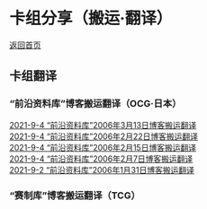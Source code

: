 # 卡组分享（搬运·翻译）

[返回首页](../../index.html)

## 卡组翻译

### “前沿资料库”博客搬运翻译（OCG·日本）

[]()
[]()
[]()
[]()
[]()
[]()
[]()
[]()
[]()
[]()
[]()
[]()
[]()
[]()
[2021-9-4 “前沿资料库”2006年3月13日博客搬运翻译]()  
[2021-9-4 “前沿资料库”2006年2月22日博客搬运翻译](./Frontier_OCG/4.2021-9-4.html)  
[2021-9-4 “前沿资料库”2006年2月15日博客搬运翻译](./Frontier_OCG/3.2021-9-4.html)  
[2021-9-4 “前沿资料库”2006年2月7日博客搬运翻译](./Frontier_OCG/2.2021-9-4.html)  
[2021-9-2 “前沿资料库”2006年1月31日博客搬运翻译](./Frontier_OCG/1.2021-9-2.html)  

### “赛制库”博客搬运翻译（TCG）

[]()
[]()
[]()
[]()
[]()
[]()
[]()
[]()
[]()
[]()
[]()
[]()
[]()
[]()
[]()
[]()